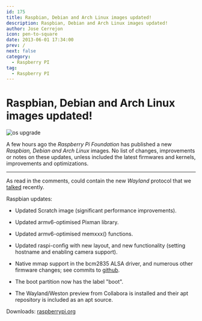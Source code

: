 ```yaml
---
id: 175
title: Raspbian, Debian and Arch Linux images updated!
description: Raspbian, Debian and Arch Linux images updated!
author: Jose Cerrejon
icon: pen-to-square
date: 2013-06-01 17:34:00
prev: /
next: false
category:
  - Raspberry PI
tag:
  - Raspberry PI
---
```


# Raspbian, Debian and Arch Linux images updated!

![os upgrade](/images/osupdate.jpg)

A few hours ago the *Raspberry Pi Foundation* has published a new *Raspbian, Debian and Arch Linux* images. No list of changes, improvements or notes on these updates, unless included the latest firmwares and kernels, improvements and optimizations.

- - -
As read in the comments, could contain the new *Wayland* protocol that we [talked](/post.php?id=167) recently.

Raspbian updates:

* Updated Scratch image (significant performance improvements).

* Updated armv6-optimised Pixman library.

* Updated armv6-optimised memxxx() functions.

* Updated raspi-config with new layout, and new functionality (setting hostname and enabling camera support).

* Native mmap support in the bcm2835 ALSA driver, and numerous other firmware changes; see commits to [github](http://github.com/raspberrypi/firmware).

* The boot partition now has the label "boot".

* The Wayland/Weston preview from Collabora is installed and their apt repository is included as an apt source.

Downloads: [raspberrypi.org](http://www.raspberrypi.org/downloads)